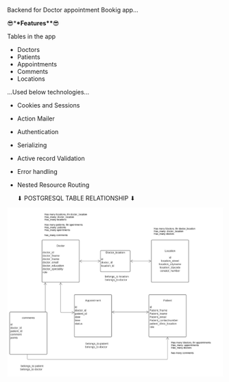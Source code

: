 Backend for Doctor appointment Bookig app...

😎\***\*Features\*\***😎

Tables in the app

- Doctors
- Patients
- Appointments
- Comments
- Locations

...Used below technologies...

- Cookies and Sessions
- Action Mailer
- Authentication
- Serializing
- Active record Validation
- Error handling
- Nested Resource Routing

  ⬇ POSTGRESQL TABLE RELATIONSHIP ⬇

![Alt text](./appointment.jpg?raw=true "Title")

